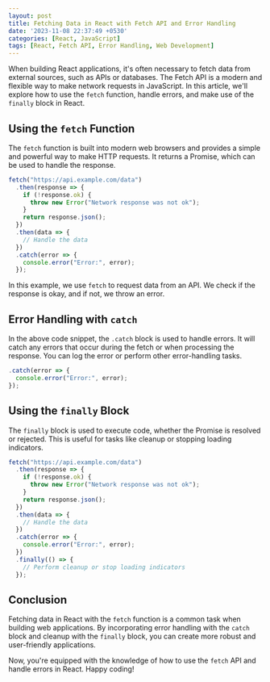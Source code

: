 ```yaml
---
layout: post
title: Fetching Data in React with Fetch API and Error Handling
date: '2023-11-08 22:37:49 +0530'
categories: [React, JavaScript]
tags: [React, Fetch API, Error Handling, Web Development]
---
```


When building React applications, it's often necessary to fetch data from external sources, such as APIs or databases. The Fetch API is a modern and flexible way to make network requests in JavaScript. In this article, we'll explore how to use the `fetch` function, handle errors, and make use of the `finally` block in React.

## Using the `fetch` Function

The `fetch` function is built into modern web browsers and provides a simple and powerful way to make HTTP requests. It returns a Promise, which can be used to handle the response.

```javascript
fetch("https://api.example.com/data")
  .then(response => {
    if (!response.ok) {
      throw new Error("Network response was not ok");
    }
    return response.json();
  })
  .then(data => {
    // Handle the data
  })
  .catch(error => {
    console.error("Error:", error);
  });
```

In this example, we use `fetch` to request data from an API. We check if the response is okay, and if not, we throw an error.

## Error Handling with `catch`

In the above code snippet, the `.catch` block is used to handle errors. It will catch any errors that occur during the fetch or when processing the response. You can log the error or perform other error-handling tasks.

```javascript
.catch(error => {
  console.error("Error:", error);
});
```

## Using the `finally` Block

The `finally` block is used to execute code, whether the Promise is resolved or rejected. This is useful for tasks like cleanup or stopping loading indicators.

```javascript
fetch("https://api.example.com/data")
  .then(response => {
    if (!response.ok) {
      throw new Error("Network response was not ok");
    }
    return response.json();
  })
  .then(data => {
    // Handle the data
  })
  .catch(error => {
    console.error("Error:", error);
  })
  .finally(() => {
    // Perform cleanup or stop loading indicators
  });
```

## Conclusion

Fetching data in React with the `fetch` function is a common task when building web applications. By incorporating error handling with the `catch` block and cleanup with the `finally` block, you can create more robust and user-friendly applications.

Now, you're equipped with the knowledge of how to use the `fetch` API and handle errors in React. Happy coding!